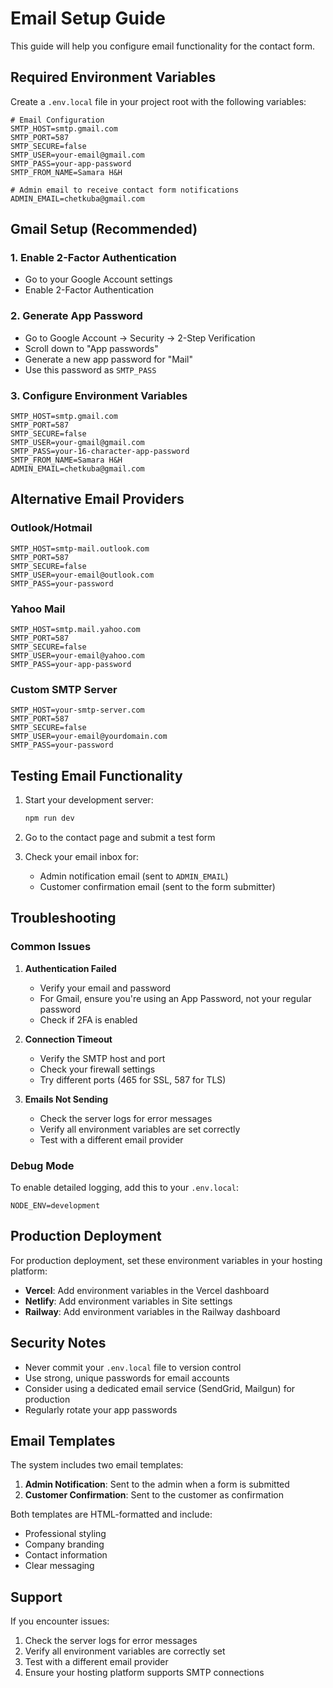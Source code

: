 # Email Setup Guide

This guide will help you configure email functionality for the contact form.

## Required Environment Variables

Create a `.env.local` file in your project root with the following variables:

```env
# Email Configuration
SMTP_HOST=smtp.gmail.com
SMTP_PORT=587
SMTP_SECURE=false
SMTP_USER=your-email@gmail.com
SMTP_PASS=your-app-password
SMTP_FROM_NAME=Samara H&H

# Admin email to receive contact form notifications
ADMIN_EMAIL=chetkuba@gmail.com
```

## Gmail Setup (Recommended)

### 1. Enable 2-Factor Authentication
- Go to your Google Account settings
- Enable 2-Factor Authentication

### 2. Generate App Password
- Go to Google Account → Security → 2-Step Verification
- Scroll down to "App passwords"
- Generate a new app password for "Mail"
- Use this password as `SMTP_PASS`

### 3. Configure Environment Variables
```env
SMTP_HOST=smtp.gmail.com
SMTP_PORT=587
SMTP_SECURE=false
SMTP_USER=your-gmail@gmail.com
SMTP_PASS=your-16-character-app-password
SMTP_FROM_NAME=Samara H&H
ADMIN_EMAIL=chetkuba@gmail.com
```

## Alternative Email Providers

### Outlook/Hotmail
```env
SMTP_HOST=smtp-mail.outlook.com
SMTP_PORT=587
SMTP_SECURE=false
SMTP_USER=your-email@outlook.com
SMTP_PASS=your-password
```

### Yahoo Mail
```env
SMTP_HOST=smtp.mail.yahoo.com
SMTP_PORT=587
SMTP_SECURE=false
SMTP_USER=your-email@yahoo.com
SMTP_PASS=your-app-password
```

### Custom SMTP Server
```env
SMTP_HOST=your-smtp-server.com
SMTP_PORT=587
SMTP_SECURE=false
SMTP_USER=your-email@yourdomain.com
SMTP_PASS=your-password
```

## Testing Email Functionality

1. Start your development server:
   ```bash
   npm run dev
   ```

2. Go to the contact page and submit a test form

3. Check your email inbox for:
   - Admin notification email (sent to `ADMIN_EMAIL`)
   - Customer confirmation email (sent to the form submitter)

## Troubleshooting

### Common Issues

1. **Authentication Failed**
   - Verify your email and password
   - For Gmail, ensure you're using an App Password, not your regular password
   - Check if 2FA is enabled

2. **Connection Timeout**
   - Verify the SMTP host and port
   - Check your firewall settings
   - Try different ports (465 for SSL, 587 for TLS)

3. **Emails Not Sending**
   - Check the server logs for error messages
   - Verify all environment variables are set correctly
   - Test with a different email provider

### Debug Mode

To enable detailed logging, add this to your `.env.local`:
```env
NODE_ENV=development
```

## Production Deployment

For production deployment, set these environment variables in your hosting platform:

- **Vercel**: Add environment variables in the Vercel dashboard
- **Netlify**: Add environment variables in Site settings
- **Railway**: Add environment variables in the Railway dashboard

## Security Notes

- Never commit your `.env.local` file to version control
- Use strong, unique passwords for email accounts
- Consider using a dedicated email service (SendGrid, Mailgun) for production
- Regularly rotate your app passwords

## Email Templates

The system includes two email templates:

1. **Admin Notification**: Sent to the admin when a form is submitted
2. **Customer Confirmation**: Sent to the customer as confirmation

Both templates are HTML-formatted and include:
- Professional styling
- Company branding
- Contact information
- Clear messaging

## Support

If you encounter issues:
1. Check the server logs for error messages
2. Verify all environment variables are correctly set
3. Test with a different email provider
4. Ensure your hosting platform supports SMTP connections
